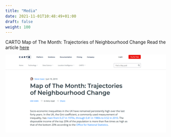 ```yaml
---
title: "Media"
date: 2021-11-01T10:48:49+01:00
draft: false
weight: 100
---
```


CARTO Map of The Month: Trajectories of Neighbourhood Change
Read the article [here](https://carto.com/blog/trajectories-of-neighbourhood-change-map/)

[![](images/carto_map_month.png)](https://carto.com/blog/trajectories-of-neighbourhood-change-map/)
